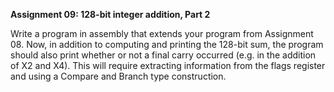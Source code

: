 **Assignment 09: 128-bit integer addition, Part 2**

Write a program in assembly that extends your program from Assignment 08.  Now, in addition to computing and printing the 128-bit sum, the program should also print whether or not a final carry occurred (e.g. in the addition of X2 and X4).  This will require extracting information from the flags register and using a Compare and Branch type construction.